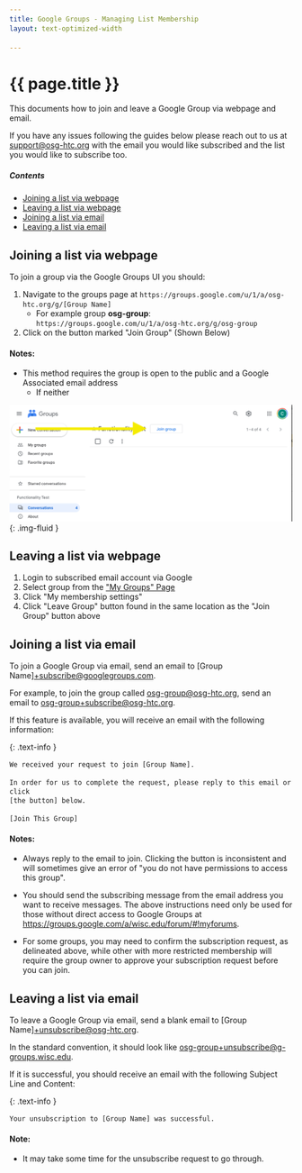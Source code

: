 ```yaml
---
title: Google Groups - Managing List Membership
layout: text-optimized-width

---
```


# {{ page.title }}

This documents how to join and leave a Google Group via webpage and email.

If you have any issues following the guides below please reach out to us at [support@osg-htc.org](mailto:support@osg-htc.org) with the email you would like subscribed and the list you would like to subscribe too.

##### Contents

- [Joining a list via webpage](#joining-a-list-via-webpage)
- [Leaving a list via webpage](#leaving-a-list-via-webpage)
- [Joining a list via email](#joining-a-list-via-email)
- [Leaving a list via email](#leaving-a-list-via-email)

## Joining a list via webpage

To join a group via the Google Groups UI you should:
1. Navigate to the groups page at ```https://groups.google.com/u/1/a/osg-htc.org/g/[Group Name]```
    - For example group **osg-group**: <br> ```https://groups.google.com/u/1/a/osg-htc.org/g/osg-group```
1. Click on the button marked "Join Group" (Shown Below)

#### Notes:
- This method requires the group is open to the public and a Google Associated email address
  - If neither 

![Arrow pointing to Join Groups Button in Google Groups UI](/assets/images/Google_Group_Join_UI.png){: .img-fluid }

## Leaving a list via webpage

1. Login to subscribed email account via Google
2. Select group from the ["My Groups" Page](https://groups.google.com/my-groups)
3. Click "My membership settings"
4. Click "Leave Group" button found in the same location as the "Join Group" button above

## Joining a list via email

To join a Google Group via email, send an email to [Group Name]+subscribe@googlegroups.com.

For example, to join the group called osg-group@osg-htc.org, send an email to osg-group+subscribe@osg-htc.org.

If this feature is available, you will receive an email with the following information:

{: .text-info }
```
We received your request to join [Group Name].

In order for us to complete the request, please reply to this email or click
[the button] below.

[Join This Group]
```

#### Notes:

- Always reply to the email to join. Clicking the button is inconsistent and will sometimes give an error of "you do not have permissions to access this group".

- You should send the subscribing message from the email address you want to receive messages. The above instructions need only be used for those without direct access to Google Groups at https://groups.google.com/a/wisc.edu/forum/#!myforums.

- For some groups, you may need to confirm the subscription request, as delineated above, while other with more restricted membership will require the group owner to approve your subscription request before you can join.

## Leaving a list via email

To leave a Google Group via email, send a blank email to [Group Name]+unsubscribe@osg-htc.org.

In the standard convention, it should look like osg-group+unsubscribe@g-groups.wisc.edu.

If it is successful, you should receive an email with the following Subject Line and Content:

{: .text-info }
```
Your unsubscription to [Group Name] was successful.
```

#### Note: 
- It may take some time for the unsubscribe request to go through.
